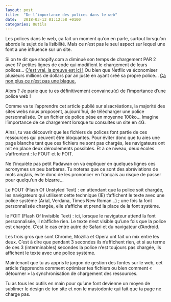 ```yaml
---
layout: post
title:  "De l’importance des polices dans le web"
date:   2018-03-13 01:12:58 +0100
categories: Outils
---
```


Les polices dans le web, ça fait un moment qu’on en parle, surtout lorsqu’on aborde le sujet de la lisibilité. Mais ce n’est pas le seul aspect sur lequel une font a une influence sur un site.

Si on te dit que shopify.com a diminué son temps de chargement PAR 2 avec 17 petites lignes de code qui modifient le chargement de leurs polices… <a href="https://shopifyengineering.myshopify.com/blogs/engineering/how-17-lines-of-code-improved-shopify-com-loading-by-50"> C’est vrai, la preuve est ici  !</a>
Ou bien que Netflix va économiser plusieurs millions de dollars par an juste en ayant créé sa propre police… <a href="https://www.capital.fr/entreprises-marches/netflix-cree-sa-propre-police-de-caracteres-pour-economiser-des-millions-de-dollars-par-an-1278936"> Ça non plus ce n’est pas une blague. </a>

Alors ? Je parie que tu es définitivement convaincu(e) de l’importance d’une police web !

Comme va te l’apprendre cet article publié sur alsacréations, la majorité des sites webs nous proposent, aujourd’hui, de télécharger une police personnalisée. Or un fichier de police pèse en moyenne 100ko… Imagine l’importance de ce chargement lorsque tu consultes un site en 4G.

Ainsi, tu vas découvrir que les fichiers de polices font partie de ces ressources qui peuvent être bloquantes. Pour éviter donc que tu aies une page blanche tant que ces fichiers ne sont pas chargés, les navigateurs ont mit en place deux déroulements possibles. Et à ce niveau, deux écoles s’affrontent : le FOUT et le FOIT.

Ne t’inquiète pas petit Padawan on va expliquer en quelques lignes ces acronymes un peu barbares.
Tu noteras que ce sont des abréviations de mots anglais, évite donc de les prononcer en français au risque de passer pour quelqu’un de bizarre…

Le FOUT (Flash Of Unstyled Text) : en attendant que la police soit chargée, les navigateurs qui utilisent cette technique (IE) t’affichent le texte avec une police système (Arial, Verdana, Times New Roman…) ; une fois la font personnalisée chargée, elle s’affiche et prend la place de la font système.

le FOIT (Flash Of Invisible Text) : ici, lorsque le navigateur attend la font personnalisée, il n’affiche rien. Le texte n’est visible qu’une fois que la police est chargée. C’est le cas entre autre de Safari et du navigateur d’Android.

Les trois gros que sont Chrome, Mozilla et Opera ont fait un mix entre les deux. C’est à dire que pendant 3 secondes ils n’affichent rien, et si au terme de ces 3 (interminables) secondes la police n’est toujours pas chargée, ils affichent le texte avec une police système.

Maintenant que tu as appris le jargon de gestion des fontes sur le web, cet article t’apprendra comment optimiser tes fichiers ou bien comment « détourner » la synchronisation de chargement des ressources.

Tu as tous les outils en main pour qu’une font devienne un moyen de sublimer le design de ton site et non le mastodonte qui fait que ta page ne charge pas.
